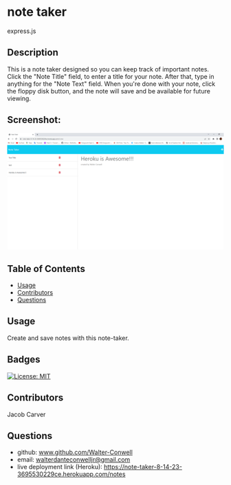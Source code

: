 # note taker

express.js

## Description

This is a note taker designed so you can keep track of important notes.
Click the "Note Title" field, to enter a title for your note.
After that, type in anything for the "Note Text" field.
When you're done with your note, click the floppy disk button, and the note will save and be available for future viewing.

## Screenshot:

![Deployment Screenshot](./public/assets/images/image.png)

## Table of Contents

- [Usage](#usage)
- [Contributors](#credits)
- [Questions](#gitUser)

## Usage

Create and save notes with this note-taker.

## Badges

[![License: MIT](https://img.shields.io/badge/License-MIT-yellow.svg)](https://opensource.org/licenses/MIT)

## Contributors

Jacob Carver

## Questions

- github: www.github.com/Walter-Conwell
- email: walterdanteconwelljr@gmail.com
- live deployment link (Heroku): https://note-taker-8-14-23-3695530229ce.herokuapp.com/notes
